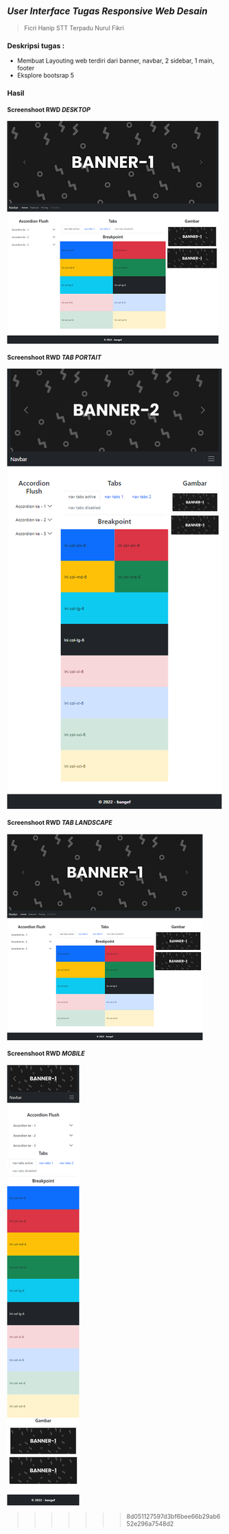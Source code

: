 ## _User Interface Tugas Responsive Web Desain_

>Ficri Hanip
>STT Terpadu Nurul Fikri


### Deskripsi tugas :
* Membuat Layouting web terdiri dari banner, navbar, 2 sidebar, 1 main, footer
* Eksplore bootsrap 5

### Hasil
#### Screenshoot RWD *DESKTOP*
![](./asset/image/rwd-dektop.png)
#### Screenshoot RWD *TAB PORTAIT*
![](./asset/image/rwd-portait-tab.png)
#### Screenshoot RWD *TAB LANDSCAPE*
![](./asset/image/rwd-landscape-tab.png)
#### Screenshoot RWD *MOBILE*
![](./asset/image/rwd-mobile.png)
>>>>>>> 8d051127597d3bf6bee66b29ab652e296a7548d2